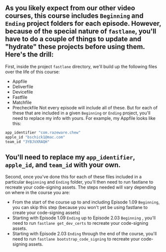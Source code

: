 As you likely expect from our other video courses, this course includes `Beginning` and `Ending` project folders for each episode. However, because of the special nature of `fastlane`, you'll have to do a couple of things to update and "hydrate" these projects before using them. Here's the drill:
---
First, inside the project `fastlane` directory, we'll build up the following files over the life of this course:
- Appfile
- Deliverfile
- Devicefile
- Fastfile
- Matchfile
- Precheckfile
Not every episode will include all of these. But for each of these that are included in a given `Beginning` or `Ending` project, you'll need to replace my info with yours. For example, my Appfile looks like this:
```ruby
app_identifier "com.razeware.chew"
apple_id "bschick1@mac.com"
team_id "3YBJVXRAQH"
```
You'll need to replace my `app_identifier`, `apple_id`, and `team_id` with your own. 
---
Second, once you've done this for each of these files included in a particular `Beginning` and `Ending`  folder, you'll then need to run fastlane to recreate your code-signing assets. 
The steps needed will vary depending on where in the course you are:
- From the start of the course up to and including  Episode 1.09 `Beginning`, you can skip this step (because you won't yet be using fastlane to create your code-signing assets)
- Starting with Episode 1.09 `Ending` up to Episode 2.03 `Beginning` , you'll need to run `fastlane get_dev_certs` to recreate your code-signing assets. 
- Starting with Episode 2.03 `Ending` through the end of the course, you'll need to run `fastlane bootstrap_code_signing` to recreate your code-signing assets.  
